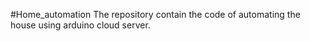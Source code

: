 #Home_automation
The repository contain the code of automating the house using arduino cloud server.

